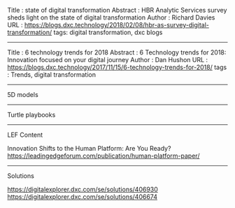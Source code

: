 
Title : state of digital transformation
Abstract : HBR Analytic Services survey sheds light on the state of digital transformation
Author : Richard Davies
URL : https://blogs.dxc.technology/2018/02/08/hbr-as-survey-digital-transformation/
tags: digital transformation, dxc blogs

---
Title : 6 technology trends for 2018
Abstract : 6 Technology trends for 2018: Innovation focused on your digital journey
Author : Dan Hushon
URL : https://blogs.dxc.technology/2017/11/15/6-technology-trends-for-2018/
tags : Trends, digital transformation


---
5D models

----
Turtle playbooks

---

LEF Content

Innovation Shifts to the Human Platform: Are You Ready?
https://leadingedgeforum.com/publication/human-platform-paper/

----


Solutions

https://digitalexplorer.dxc.com/se/solutions/406930
https://digitalexplorer.dxc.com/se/solutions/406674

